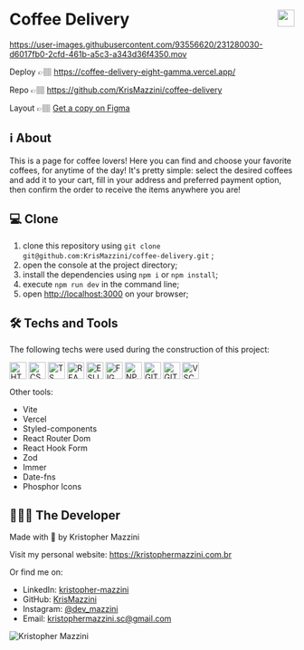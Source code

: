 # Coffee Delivery <img height=30 align="right" src="https://user-images.githubusercontent.com/93556620/231280183-a44596bd-183f-4aab-bd74-0b1e7f6be8ec.svg">



https://user-images.githubusercontent.com/93556620/231280030-d6017fb0-2cfd-461b-a5c3-a343d36f4350.mov



Deploy 👉🏽 https://coffee-delivery-eight-gamma.vercel.app/

Repo 👉🏽 https://github.com/KrisMazzini/coffee-delivery

Layout 👉🏽 [Get a copy on Figma](https://www.figma.com/file/5yT9ZzZmRQRS4yivGGB3pl/Coffee-Delivery/duplicate)

## ℹ️ About

This is a page for coffee lovers! Here you can find and choose your favorite coffees, for anytime of the day! It's pretty simple: select the desired coffees and add it to your cart, fill in your address and preferred payment option, then confirm the order to receive the items anywhere you are!

## 💻 Clone

1. clone this repository using ```git clone git@github.com:KrisMazzini/coffee-delivery.git``` ;
2. open the console at the project directory;
3. install the dependencies using ```npm i``` or ```npm install```;
4. execute ```npm run dev``` in the command line;
5. open <http://localhost:3000> on your browser;

## 🛠️ Techs and Tools

The following techs were used during the construction of this project:
<div style="display: inline-block">
  <img align="center" alt="HTML" height="30" src="https://cdn.jsdelivr.net/gh/devicons/devicon/icons/html5/html5-original.svg" />
  <img align="center" alt="CSS" height="30" src="https://cdn.jsdelivr.net/gh/devicons/devicon/icons/css3/css3-original.svg">
  <img align="center" alt="TS" height="30" src="https://cdn.jsdelivr.net/gh/devicons/devicon/icons/typescript/typescript-original.svg" />
  <img align="center" alt="REACT" height="30" src="https://cdn.jsdelivr.net/gh/devicons/devicon/icons/react/react-original.svg" />
  <img align="center" alt="ESLINT" height="30" src="https://cdn.jsdelivr.net/gh/devicons/devicon/icons/eslint/eslint-original.svg" />
  <img align="center" alt="FIGMA" height="30" src="https://cdn.jsdelivr.net/gh/devicons/devicon/icons/figma/figma-original.svg" />
  <img align="center" alt="NPM" height="30" src="https://cdn.jsdelivr.net/gh/devicons/devicon/icons/npm/npm-original-wordmark.svg" />
  <img align="center" alt="GIT" height="30" src="https://cdn.jsdelivr.net/gh/devicons/devicon/icons/git/git-original.svg" />
  <img align="center" alt="GITHUB" height="30" src="https://cdn.jsdelivr.net/gh/devicons/devicon/icons/github/github-original.svg" />
  <img align="center" alt="VSCODE" height="30" src="https://cdn.jsdelivr.net/gh/devicons/devicon/icons/vscode/vscode-original.svg" />

</div>

<br>
<p>Other tools:</p> 

- Vite
- Vercel
- Styled-components
- React Router Dom
- React Hook Form
- Zod
- Immer
- Date-fns
- Phosphor Icons

## 🧔🏽‍♂️ The Developer

Made with 🤍 by Kristopher Mazzini

Visit my personal website: https://kristophermazzini.com.br

Or find me on:

- LinkedIn: [kristopher-mazzini](https://www.linkedin.com/in/kristopher-mazzini/)
- GitHub: [KrisMazzini](https://github.com/KrisMazzini)
- Instagram: [@dev_mazzini](https://www.instagram.com/dev_mazzini/)
- Email: kristophermazzini.sc@gmail.com

![Kristopher Mazzini](https://user-images.githubusercontent.com/93556620/222932116-c255fab0-5888-4b26-b9b2-dc388c7fa607.png)
